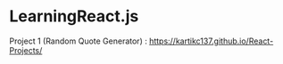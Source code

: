 # LearningReact.js

Project 1 (Random Quote Generator) : https://kartikc137.github.io/React-Projects/
